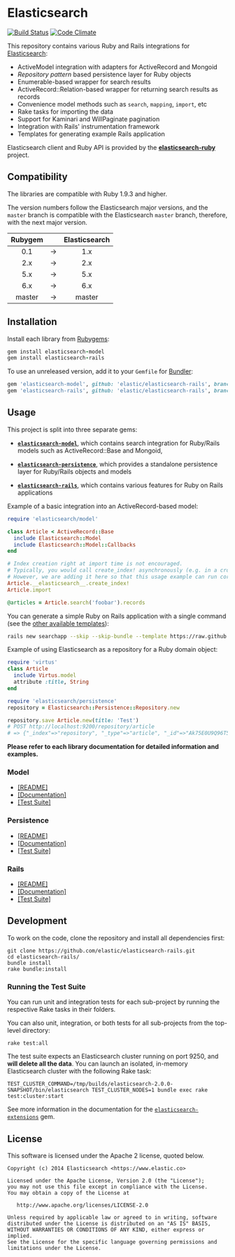 # Elasticsearch

[![Build Status](https://travis-ci.org/elastic/elasticsearch-rails.svg?branch=master)](https://travis-ci.org/elastic/elasticsearch-rails) [![Code Climate](https://codeclimate.com/github/elastic/elasticsearch-rails/badges/gpa.svg)](https://codeclimate.com/github/elastic/elasticsearch-rails)

This repository contains various Ruby and Rails integrations for [Elasticsearch](http://elasticsearch.org):

* ActiveModel integration with adapters for ActiveRecord and Mongoid
* _Repository pattern_ based persistence layer for Ruby objects
* Enumerable-based wrapper for search results
* ActiveRecord::Relation-based wrapper for returning search results as records
* Convenience model methods such as `search`, `mapping`, `import`, etc
* Rake tasks for importing the data
* Support for Kaminari and WillPaginate pagination
* Integration with Rails' instrumentation framework
* Templates for generating example Rails application

Elasticsearch client and Ruby API is provided by the
**[elasticsearch-ruby](https://github.com/elasticsearch/elasticsearch-ruby)** project.

## Compatibility

The libraries are compatible with Ruby 1.9.3 and higher.

The version numbers follow the Elasticsearch major versions, and the `master` branch
is compatible with the Elasticsearch `master` branch, therefore, with the next major version.

| Rubygem       |   | Elasticsearch |
|:-------------:|:-:| :-----------: |
| 0.1           | → | 1.x           |
| 2.x           | → | 2.x           |
| 5.x           | → | 5.x           |
| 6.x           | → | 6.x           |
| master        | → | master        |

## Installation

Install each library from [Rubygems](https://rubygems.org/gems/elasticsearch):

```ruby
gem install elasticsearch-model
gem install elasticsearch-rails
```

To use an unreleased version, add it to your `Gemfile` for [Bundler](http://bundler.io):

```ruby
gem 'elasticsearch-model', github: 'elastic/elasticsearch-rails', branch: '5.x'
gem 'elasticsearch-rails', github: 'elastic/elasticsearch-rails', branch: '5.x'
```

## Usage

This project is split into three separate gems:

* [**`elasticsearch-model`**](https://github.com/elasticsearch/elasticsearch-rails/tree/master/elasticsearch-model),
  which contains search integration for Ruby/Rails models such as ActiveRecord::Base and Mongoid,

* [**`elasticsearch-persistence`**](https://github.com/elasticsearch/elasticsearch-rails/tree/master/elasticsearch-persistence),
  which provides a standalone persistence layer for Ruby/Rails objects and models

* [**`elasticsearch-rails`**](https://github.com/elasticsearch/elasticsearch-rails/tree/master/elasticsearch-rails),
  which contains various features for Ruby on Rails applications

Example of a basic integration into an ActiveRecord-based model:

```ruby
require 'elasticsearch/model'

class Article < ActiveRecord::Base
  include Elasticsearch::Model
  include Elasticsearch::Model::Callbacks
end

# Index creation right at import time is not encouraged.
# Typically, you would call create_index! asynchronously (e.g. in a cron job)
# However, we are adding it here so that this usage example can run correctly.
Article.__elasticsearch__.create_index!
Article.import

@articles = Article.search('foobar').records
```

You can generate a simple Ruby on Rails application with a single command
(see the [other available templates](https://github.com/elasticsearch/elasticsearch-rails/tree/master/elasticsearch-rails#rails-application-templates)):

```bash
rails new searchapp --skip --skip-bundle --template https://raw.github.com/elasticsearch/elasticsearch-rails/master/elasticsearch-rails/lib/rails/templates/01-basic.rb
```

Example of using Elasticsearch as a repository for a Ruby domain object:

```ruby
require 'virtus'
class Article
  include Virtus.model
  attribute :title, String
end

require 'elasticsearch/persistence'
repository = Elasticsearch::Persistence::Repository.new

repository.save Article.new(title: 'Test')
# POST http://localhost:9200/repository/article
# => {"_index"=>"repository", "_type"=>"article", "_id"=>"Ak75E0U9Q96T5Y999_39NA", ...}
```

**Please refer to each library documentation for detailed information and examples.**

### Model

* [[README]](https://github.com/elasticsearch/elasticsearch-rails/blob/master/elasticsearch-model/README.md)
* [[Documentation]](http://rubydoc.info/gems/elasticsearch-model/)
* [[Test Suite]](https://github.com/elasticsearch/elasticsearch-rails/blob/master/elasticsearch-model/test)

### Persistence

* [[README]](https://github.com/elasticsearch/elasticsearch-rails/blob/master/elasticsearch-persistence/README.md)
* [[Documentation]](http://rubydoc.info/gems/elasticsearch-persistence/)
* [[Test Suite]](https://github.com/elasticsearch/elasticsearch-rails/blob/master/elasticsearch-persistence/test)

### Rails

* [[README]](https://github.com/elasticsearch/elasticsearch-rails/blob/master/elasticsearch-rails/README.md)
* [[Documentation]](http://rubydoc.info/gems/elasticsearch-rails)
* [[Test Suite]](https://github.com/elasticsearch/elasticsearch-rails/blob/master/elasticsearch-rails/test)

## Development

To work on the code, clone the repository and install all dependencies first:

```
git clone https://github.com/elastic/elasticsearch-rails.git
cd elasticsearch-rails/
bundle install
rake bundle:install
```

### Running the Test Suite

You can run unit and integration tests for each sub-project by running the respective Rake tasks in their folders.

You can also unit, integration, or both tests for all sub-projects from the top-level directory:

    rake test:all

The test suite expects an Elasticsearch cluster running on port 9250, and **will delete all the data**. You can launch an isolated, in-memory Elasticsearch cluster with the following Rake task:

    TEST_CLUSTER_COMMAND=/tmp/builds/elasticsearch-2.0.0-SNAPSHOT/bin/elasticsearch TEST_CLUSTER_NODES=1 bundle exec rake test:cluster:start

See more information in the documentation  for the [`elasticsearch-extensions`](https://github.com/elasticsearch/elasticsearch-ruby/tree/master/elasticsearch-extensions#testcluster) gem.

## License

This software is licensed under the Apache 2 license, quoted below.

    Copyright (c) 2014 Elasticsearch <https://www.elastic.co>

    Licensed under the Apache License, Version 2.0 (the "License");
    you may not use this file except in compliance with the License.
    You may obtain a copy of the License at

       http://www.apache.org/licenses/LICENSE-2.0

    Unless required by applicable law or agreed to in writing, software
    distributed under the License is distributed on an "AS IS" BASIS,
    WITHOUT WARRANTIES OR CONDITIONS OF ANY KIND, either express or implied.
    See the License for the specific language governing permissions and
    limitations under the License.
